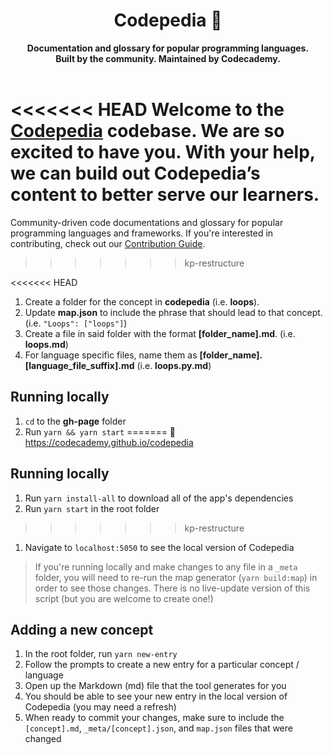 <div align="center">
  <h1>Codepedia 📕</h1>
  <strong>Documentation and glossary for popular programming languages.</strong><br>
  <strong>Built by the community. Maintained by Codecademy.</strong>
</div>
<br>

<<<<<<< HEAD
Welcome to the [Codepedia](https://codecademy.github.io/codepedia) codebase. We are so excited to have you. With your help, we can build out Codepedia’s content to better serve our learners.
=======
Community-driven code documentations and glossary for popular programming languages and frameworks. If you're interested in contributing, check out our [Contribution Guide](https://github.com/codecademy/codepedia/blob/main/contribute.md).
>>>>>>> kp-restructure


<<<<<<< HEAD
1. Create a folder for the concept in **codepedia** (i.e. **loops**).
2. Update **map.json** to include the phrase that should lead to that concept. (i.e. `"Loops": ["loops"]`)
3. Create a file in said folder with the format **[folder_name].md**. (i.e. **loops.md**)
4. For language specific files, name them as **[folder_name].[language_file_suffix].md** (i.e. **loops.py.md**)

## Running locally

1. `cd` to the **gh-page** folder
1. Run `yarn && yarn start`
=======
📕 https://codecademy.github.io/codepedia

## Running locally

1. Run `yarn install-all` to download all of the app's dependencies
1. Run `yarn start` in the root folder
>>>>>>> kp-restructure
1. Navigate to `localhost:5050` to see the local version of Codepedia

> If you're running locally and make changes to any file in a `_meta` folder, you
> will need to re-run the map generator (`yarn build:map`) in order to see those
> changes. There is no live-update version of this script (but you are welcome 
> to create one!)
## Adding a new concept

1. In the root folder, run `yarn new-entry`
1. Follow the prompts to create a new entry for a particular concept / language
1. Open up the Markdown (md) file that the tool generates for you
1. You should be able to see your new entry in the local version of Codepedia (you may need a refresh)
1. When ready to commit your changes, make sure to include the `[concept].md`, `_meta/[concept].json`, and `map.json` files that were changed